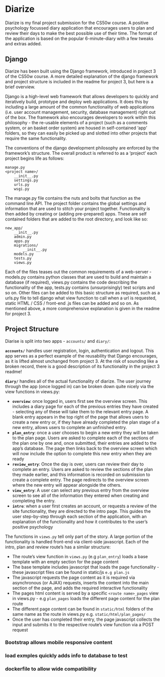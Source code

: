 # Diarize
Diarize is my final project submission for the CS50w course. A positive psychology focussed diary application that encourages users to plan and review their days to make the best possible use of their time. The format of the application is based on the popular 6-minute-diary with a few tweaks and extras added.

## Django
Diarize has been built using the Django framework, introduced in project 3 of the CS50w course. A more detailed explanation of the django framework and project structure is included in the readme for project 3, but here is a brief overview. 

Django is a high-level web framework that allows developers to quickly and iteratively build, prototype and deploy web applications. It does this by including a large amount of the common functionality of web applications (i.e. user account management, security, database management) right out of the box. The framework also encourages developers to work within this philosophy - the re-usable elements of a project (such as a comments system, or an basket order system) are housed in self-contained ‘app’ folders, so they can easily be picked up and slotted into other projects that require the same functionality. 

The conventions of the django development philosophy are enforced by the framework’s structure. The overall product is referred to as a ‘project’ each project begins life as follows:

```
manage.py
<project name>/
	__init__.py
	settings.py
	urls.py
	wsgi.py
```

The manage.py file contains the nuts and bolts that function as the command line API. The project folder contains the global settings and information that are used to stitch your project together.
Functionality is then added by creating or (adding pre-prepared) apps. These are self contained folders that are added to the root directory, and look like so:

```
new_app/
	__init__.py
	admin.py
	apps.py
	migrations/
		__init__.py
	models.py
	tests.py
	views.py
```

Each of the files teases out the common requirements of a web-server - models.py contains python classes that are used to build and maintain a database (if required), views.py contains the code describing the functionality of the app, tests.py contains (unsurprisingly) test scripts and so on. Other files can be added to this basic structure as required, such as a urls.py file to tell django what view function to call when a url is requested, static HTML / CSS / front-end .js files can be added and so on. As mentioned above, a more comprehensive explanation is given in the readme for project 3.

## Project Structure

Diarise is split into two apps - `accounts/` and `diary/`:

**`accounts/`** handles user registration, login, authentication and logout. This app serves as a perfect example of the reusability that Django encourages, as it is lifted almost unchanged from project 3. At the risk of sounding like a broken record, there is a good description of its functionality in the project 3 readme!

**`diary/`** handles all of the actual functionality of diarize. The user journey through the app (once logged in) can be broken down quite nicely via the view functions in views.py:

* **`overview`**: once logged in, users first see the overview screen. This includes a diary page for each of the previous entries they have created - selecting any of these will take them to the relevant entry page. A blank entry appears in the top right of the page that allows users to create a new entry or, if they have already completed the plan stage of a new entry, allows users to complete an unfinished entry.
* **`plan_entry`**: once a user chooses to begin a new entry they will be taken to the plan page. Users are asked to complete each of the sections of the plan one by one and, once submitted, their entries are added to the app’s database. The page then links back to the overview screen which will now include the option to complete this new entry when they are ready
* **`review_entry`**: Once the day is over, users can review their day to complete an entry. Users are asked to review the sections of the plan they made earlier, and this information is recorded on submission to create a complete entry. The page redirects to the overview screen where the new entry will appear alongside the others.
* **`view_entry`**: A user can select any previous entry from the overview screen to see all of the information they entered when creating and completing the entry. 
* **`intro`**: when a user first creates an account, or requests a review of the site functionality, they are directed to the intro page. This guides the user step-by-step through each section of the application, with an explanation of the functionality and how it contributes to the user’s positive psychology

The functions in `views.py` tell only part of the story. A large portion of the functionality is handled front-end via client-side javascript. Each of the intro, plan and review route’s has a similar structure:
* The route’s view function in `views.py` (e.g `plan_entry`) loads a base template with an empty section for the page content
* The base template includes javascript that loads the page functionality - these javascript files can be found in static/js `e.g plan.js`
* The javascript requests the page content as it is required via asynchronous (or AJAX) requests, inserts the content into the main section of the page, and adds the required interactive functionality
* The pages html content is served by a specific `<route name>_pages` view in views.py - e.g `plan_pages` loads the different page content for the plan route
* The different page content can be found in `static/html` folders of the same name as the route in views.py e.g. `static/html/plan_pages/`
* Once the user has completed their entry, the page javascript collects the input and submits it to the respective route’s view function via a POST request


### Bootstrap allows mobile responsive content

### load exmples quickly adds info to database to test

### dockerfile to allow wide compatibility
 
 
 
